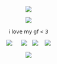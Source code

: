 <div id="header" align="center">
  
<img src="https://file.garden/ZgwdTG-uajjHAH58/div"> 

<p align="center"

<p align="center">
<img src="https://file.garden/ZgwdTG-uajjHAH58/rolnikcz" />
</p>

<div id="header" align="center">

𝗂 𝗅𝗈𝗏𝖾 𝗆𝗒 𝗀𝖿 < 𝟥
</p>

[<img src="https://file.garden/ZgwdTG-uajjHAH58/rentry" />](https://rentry.co/fries)⠀⠀ [<img src="https://file.garden/ZgwdTG-uajjHAH58/ata" />](https://yoojoonghyuk.atabook.org/)  ⠀[<img src="https://file.garden/ZgwdTG-uajjHAH58/carrd" />](https://sorbetswirll.carrd.co/#)  ⠀ [<img src="https://file.garden/ZgwdTG-uajjHAH58/lvmail" />](https://rentry.co/hickeys)
</p>

<img src="https://file.garden/ZgwdTG-uajjHAH58/drugi">

<p align="center"
